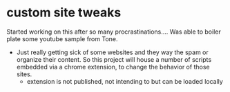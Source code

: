 # custom site tweaks

Started working on this after so many procrastinations.... Was able to boiler plate some youtube sample from Tone.

- Just really getting sick of some websites and they way the spam or organize their content. So this project will house a number of scripts embedded via a chrome extension, to change the behavior of those sites.
  - extension is not published, not intending to but can be loaded locally
